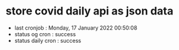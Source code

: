 # store covid daily api as json data

- last cronjob : Monday, 17 January 2022 00:50:08
- status og cron : success
- status daily cron : success
      
      